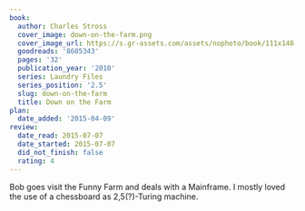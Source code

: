 ```yaml
---
book:
  author: Charles Stross
  cover_image: down-on-the-farm.png
  cover_image_url: https://s.gr-assets.com/assets/nophoto/book/111x148-bcc042a9c91a29c1d680899eff700a03.png
  goodreads: '8605343'
  pages: '32'
  publication_year: '2010'
  series: Laundry Files
  series_position: '2.5'
  slug: down-on-the-farm
  title: Down on the Farm
plan:
  date_added: '2015-04-09'
review:
  date_read: 2015-07-07
  date_started: 2015-07-07
  did_not_finish: false
  rating: 4
---
```


Bob goes visit the Funny Farm and deals with a Mainframe. I mostly loved the use of a chessboard as 2,5(?)-Turing machine.
